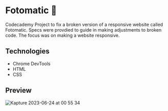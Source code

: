 # Fotomatic 📸
Codecademy Project to fix a broken version of a responsive website called Fotomatic. Specs were provdied to guide in making adjustments to broken code. The focus was on making a website responsive.

## Technologies
- Chrome DevTools
- HTML
- CSS

## Preview
![Kapture 2023-06-24 at 00 55 34](https://github.com/macyhongg/codecademy-projects/assets/94674653/de941be7-2c9d-4b1f-be32-7c22d8d0a22d)
